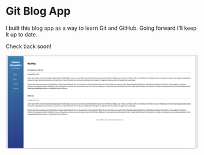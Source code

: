 # Git Blog App

I built this blog app as a way to learn Git and GitHub. Going forward I'll keep it up to date.

Check back soon!

<img src="screenshot.png" alt="Blog Screenshot">